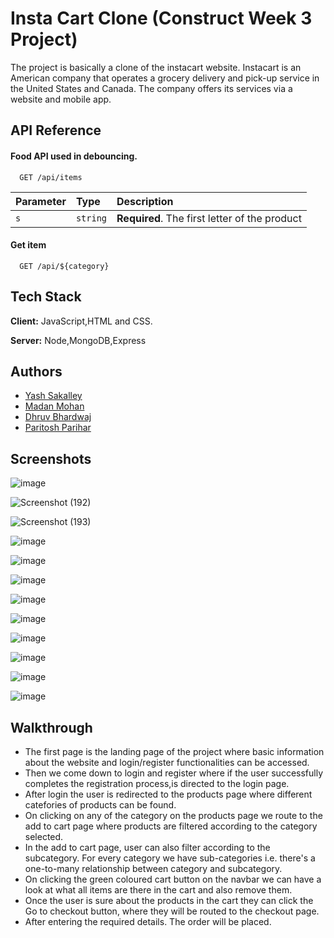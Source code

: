 
# Insta Cart Clone (Construct Week 3 Project)

The project is basically a clone of the instacart website.
Instacart is an American company that operates a grocery delivery and pick-up service in the United States and Canada. The company offers its
services via a website and mobile app.

## API Reference

#### Food API used in debouncing.

```http
  GET /api/items
```

| Parameter | Type     | Description                |
| :-------- | :------- | :------------------------- |
| `s` | `string` | **Required**. The first letter of the product |

#### Get item

```http
  GET /api/${category}
```

## Tech Stack

**Client:** JavaScript,HTML and CSS.

**Server:** Node,MongoDB,Express


## Authors

- [Yash Sakalley](https://github.com/yashsakalley-1997)
- [Madan Mohan](https://github.com/Maddy-O)
- [Dhruv Bhardwaj](https://github.com/Dhruv-bhardwaj99)
- [Paritosh Parihar](https://github.com/i-am-parihar)



## Screenshots
![image](https://user-images.githubusercontent.com/44356948/150669043-fb6c095f-2c03-497d-bca0-92327a5c58ad.png)

![Screenshot (192)](https://user-images.githubusercontent.com/44356948/156133043-7b02161d-bc34-4701-952a-242b7f50a950.png)

![Screenshot (193)](https://user-images.githubusercontent.com/44356948/156133293-2ec7632d-158f-4d2e-bcb2-6132ca2cf00b.png)

![image](https://user-images.githubusercontent.com/44356948/150669067-3a65cabb-abb2-4c8e-b487-fa0ab7e1bbd1.png)

![image](https://user-images.githubusercontent.com/44356948/150652494-c7784e6b-77ca-4f5b-ab40-dab25b5f2b25.png)

![image](https://user-images.githubusercontent.com/44356948/150652519-48f7b3c9-7d62-4f7a-9e3f-2815c62771c8.png)

![image](https://user-images.githubusercontent.com/44356948/150652538-55acaaa9-4876-44b5-b486-86d7ca3aa186.png)

![image](https://user-images.githubusercontent.com/44356948/156133512-9dc655cd-f4c0-44d9-a63b-2fe90edb1edf.png)

![image](https://user-images.githubusercontent.com/44356948/156133618-0f22b608-fccb-4faf-9ea9-3878288dde21.png)

![image](https://user-images.githubusercontent.com/44356948/156133563-d1710593-ddce-49be-8408-fa880545b54e.png)

![image](https://user-images.githubusercontent.com/44356948/150652644-f403fdc4-c275-481e-936a-3486427623fe.png)

![image](https://user-images.githubusercontent.com/44356948/150652652-b81dfabe-3763-405a-b27b-1dc67be11574.png)



## Walkthrough
- The first page is the landing page of the project where basic information about the website and login/register functionalities can be accessed.
- Then we come down to login and register where if the user successfully completes the registration process,is directed to the login page.
- After login the user is redirected to the products page where different catefories of products can be found.
- On clicking on any of the category on the products page we route to the add to cart page where products are filtered according to the category selected.
- In the add to cart page, user can also filter according to the subcategory. For every category we have sub-categories i.e. there's a one-to-many relationship between category and subcategory.
- On clicking the green coloured cart button on the navbar we can have a look at what all items are there in the cart and also remove them. 
- Once the user is sure about the products in the cart they can click the Go to checkout button, where they will be routed to the checkout page.
- After entering the required details. The order will be placed.


